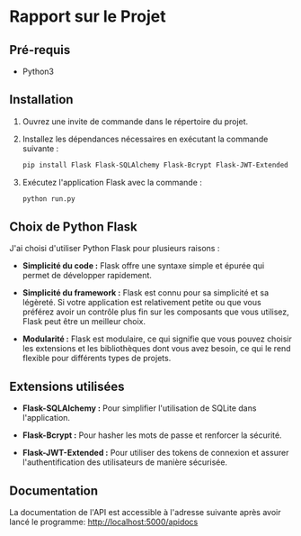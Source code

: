 # Rapport sur le Projet

## Pré-requis

- Python3

## Installation

1. Ouvrez une invite de commande dans le répertoire du projet.

2. Installez les dépendances nécessaires en exécutant la commande suivante :

    ```bash
    pip install Flask Flask-SQLAlchemy Flask-Bcrypt Flask-JWT-Extended
    ```

3. Exécutez l'application Flask avec la commande :

    ```bash
    python run.py
    ```

## Choix de Python Flask

J'ai choisi d'utiliser Python Flask pour plusieurs raisons :

- **Simplicité du code :** Flask offre une syntaxe simple et épurée qui permet de développer rapidement.
  
- **Simplicité du framework :** Flask est connu pour sa simplicité et sa légèreté. Si votre application est relativement petite ou que vous préférez avoir un contrôle plus fin sur les composants que vous utilisez, Flask peut être un meilleur choix.

- **Modularité :** Flask est modulaire, ce qui signifie que vous pouvez choisir les extensions et les bibliothèques dont vous avez besoin, ce qui le rend flexible pour différents types de projets.

## Extensions utilisées

- **Flask-SQLAlchemy :** Pour simplifier l'utilisation de SQLite dans l'application.

- **Flask-Bcrypt :** Pour hasher les mots de passe et renforcer la sécurité.

- **Flask-JWT-Extended :** Pour utiliser des tokens de connexion et assurer l'authentification des utilisateurs de manière sécurisée.

## Documentation

La documentation de l'API est accessible à l'adresse suivante après avoir lancé le programme: [http://localhost:5000/apidocs](http://localhost:5000/apidocs)